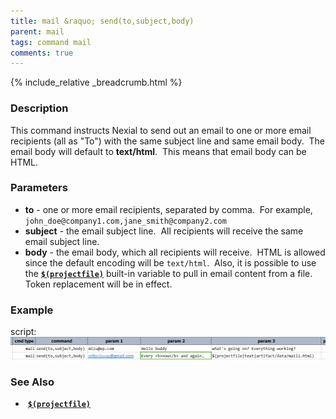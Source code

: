 ```yaml
---
title: mail &raquo; send(to,subject,body)
parent: mail
tags: command mail
comments: true
---
```

{% include_relative _breadcrumb.html %}

### Description
This command instructs Nexial to send out an email to one or more email recipients (all as "To") with the same 
subject line and same email body.  The email body will default to **text/html**.  This means that email body can 
be HTML. 


### Parameters
- **to** \- one or more email recipients, separated by comma.  For example, 
  `john_doe@company1.com,jane_smith@company2.com`
- **subject** \- the email subject line.  All recipients will receive the same email subject line.
- **body** \- the email body, which all recipients will receive.  HTML is allowed since the default encoding will be 
  `text/html`.  Also, it is possible to use 
  the **[`$(projectfile)`](../../functions/$(projectfile))** built-in variable to pull in email content from a file.  
  Token replacement will be in effect.


### Example
script:<br/>
![](image/send_01.png)


### See Also
-   **[`$(projectfile)`](https://confluence.ep.com/pages/viewpage.action?pageId=9971809)**